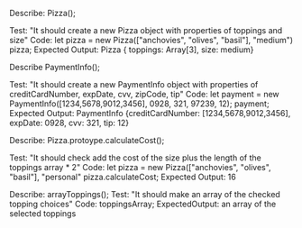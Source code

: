 Describe: Pizza();

Test: "It should create a new Pizza object with properties of toppings and size"
Code: 
let pizza = new Pizza(["anchovies", "olives", "basil"], "medium")
pizza;
Expected Output: Pizza { toppings: Array[3], size: medium}

Describe PaymentInfo();

Test: "It should create a new PaymentInfo object with properties of creditCardNumber, expDate, cvv, zipCode, tip"
Code:
let payment = new PaymentInfo([1234,5678,9012,3456], 0928, 321, 97239, 12);
payment;
Expected Output: PaymentInfo {creditCardNumber: [1234,5678,9012,3456], expDate: 0928, cvv: 321, tip: 12}

Describe: Pizza.protoype.calculateCost();

Test: "It should check add the cost of the size plus the length of the toppings array * 2"
Code: let pizza = new Pizza(["anchovies", "olives", "basil"], "personal"
pizza.calculateCost;
Expected Output: 16

Describe: arrayToppings();
Test: "It should make an array of the checked topping choices"
Code: toppingsArray;
ExpectedOutput: an array of the selected toppings